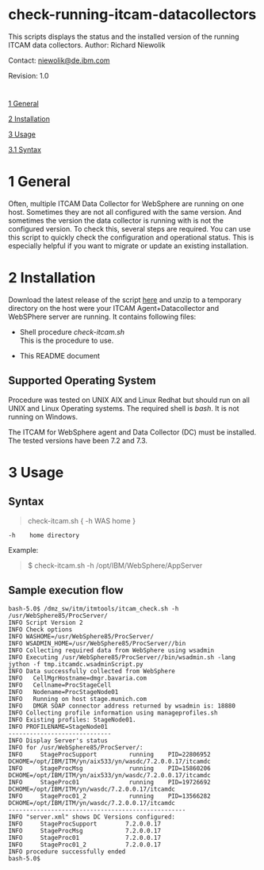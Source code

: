 # check-running-itcam-datacollectors
This scripts displays the status and the installed version of the running ITCAM data collectors. 
Author: Richard Niewolik

Contact: niewolik@de.ibm.com

Revision: 1.0

#

[1 General](#1-general)

[2 Installation](#2-installation)

[3 Usage](#3-usage)

[3.1 Syntax](#syntax)


#

1 General
=========

Often, multiple ITCAM Data Collector for WebSphere are running on one host. Sometimes they are not all configured with the same version. And sometimes the version the data collector is running with is not the configured version. To check this, several steps are required. You can use this script to quickly check the configuration and operational status. This is especially helpful if you want to migrate or update an existing installation.

 
2 Installation
==============

Download the latest release of the script [here](https://github.com/ricniew/check-running-itcam-datacollectors/releases) and unzip to a temporary directory on the host were your ITCAM Agent\+Datacollector and WebSPhere server are running. It contains following files:

-   Shell procedure *check-itcam.sh*\
    This is the procedure to use.

-   This README document

Supported Operating System
--------------------------

Procedure was tested on UNIX AIX and Linux Redhat but should run on all
UNIX and Linux Operating systems. The required shell is *bash*. It is
not running on Windows.

The ITCAM for WebSphere agent and Data Collector (DC) must be installed.
The tested versions have been 7.2 and 7.3.


3 Usage
=======

Syntax
------

> check-itcam.sh { -h WAS home }

    -h    home directory

Example:
> $ check-itcam.sh  -h /opt/IBM/WebSphere/AppServer
          
Sample execution flow
----------------------

    bash-5.0$ /dmz_sw/itm/itmtools/itcam_check.sh -h /usr/WebSphere85/ProcServer/
    INFO Script Version 2
    INFO Check options
    INFO WASHOME=/usr/WebSphere85/ProcServer/
    INFO WSADMIN_HOME=/usr/WebSphere85/ProcServer//bin
    INFO Collecting required data from WebSphere using wsadmin
    INFO Executing /usr/WebSphere85/ProcServer//bin/wsadmin.sh -lang jython -f tmp.itcamdc.wsadminScript.py
    INFO Data successfully collected from WebSphere
    INFO   CellMgrHostname=dmgr.bavaria.com
    INFO   Cellname=ProcStageCell
    INFO   Nodename=ProcStageNode01
    INFO   Running on host stage.munich.com
    INFO   DMGR SOAP connector address returned by wsadmin is: 18880
    INFO Collecting profile information using manageprofiles.sh
    INFO Existing profiles: StageNode01.
    INFO PROFILENAME=StageNode01
    -----------------------------
    INFO Display Server's status
    INFO for /usr/WebSphere85/ProcServer/:
    INFO     StageProcSupport         running    PID=22806952 DCHOME=/opt/IBM/ITM/yn/aix533/yn/wasdc/7.2.0.0.17/itcamdc
    INFO     StageProcMsg             running    PID=15860206 DCHOME=/opt/IBM/ITM/yn/aix533/yn/wasdc/7.2.0.0.17/itcamdc
    INFO     StageProc01              running    PID=19726692 DCHOME=/opt/IBM/ITM/yn/wasdc/7.2.0.0.17/itcamdc
    INFO     StageProc01_2            running    PID=13566282 DCHOME=/opt/IBM/ITM/yn/wasdc/7.2.0.0.17/itcamdc
    --------------------------------------------------
    INFO "server.xml" shows DC Versions configured:
    INFO     StageProcSupport        7.2.0.0.17
    INFO     StageProcMsg            7.2.0.0.17
    INFO     StageProc01             7.2.0.0.17
    INFO     StageProc01_2           7.2.0.0.17
    INFO procedure successfully ended
    bash-5.0$


